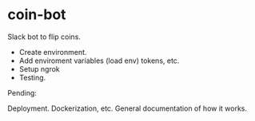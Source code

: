 # coin-bot
Slack bot to flip coins.


- Create environment.
- Add enviroment variables (load env) tokens, etc.
- Setup ngrok
- Testing.

Pending:

Deployment.
Dockerization, etc.
General documentation of how it works.
